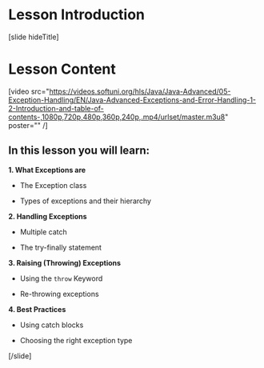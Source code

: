 # Lesson Introduction

[slide hideTitle]

# Lesson Content

[video src="https://videos.softuni.org/hls/Java/Java-Advanced/05-Exception-Handling/EN/Java-Advanced-Exceptions-and-Error-Handling-1-2-Introduction-and-table-of-contents-,1080p,720p,480p,360p,240p,.mp4/urlset/master.m3u8" poster="" /]

## In this lesson you will learn:

**1. What Exceptions are**

- The Exception class

- Types of exceptions and their hierarchy

**2. Handling Exceptions**

- Multiple catch

- The try-finally statement

**3. Raising (Throwing) Exceptions**

- Using the `throw` Keyword

- Re-throwing exceptions

**4. Best Practices**

- Using catch blocks

- Choosing the right exception type

[/slide]

